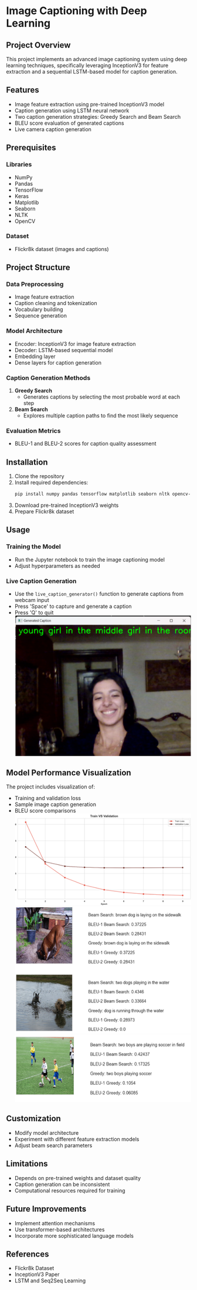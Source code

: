 # Image Captioning with Deep Learning

## Project Overview

This project implements an advanced image captioning system using deep learning techniques, specifically leveraging InceptionV3 for feature extraction and a sequential LSTM-based model for caption generation.

## Features

- Image feature extraction using pre-trained InceptionV3 model
- Caption generation using LSTM neural network
- Two caption generation strategies: Greedy Search and Beam Search
- BLEU score evaluation of generated captions
- Live camera caption generation

## Prerequisites

### Libraries
- NumPy
- Pandas
- TensorFlow
- Keras
- Matplotlib
- Seaborn
- NLTK
- OpenCV

### Dataset
- Flickr8k dataset (images and captions)

## Project Structure

### Data Preprocessing
- Image feature extraction
- Caption cleaning and tokenization
- Vocabulary building
- Sequence generation

### Model Architecture
- Encoder: InceptionV3 for image feature extraction
- Decoder: LSTM-based sequential model
- Embedding layer
- Dense layers for caption generation

### Caption Generation Methods
1. **Greedy Search**
   - Generates captions by selecting the most probable word at each step
2. **Beam Search**
   - Explores multiple caption paths to find the most likely sequence

### Evaluation Metrics
- BLEU-1 and BLEU-2 scores for caption quality assessment

## Installation

1. Clone the repository
2. Install required dependencies:
   ```bash
   pip install numpy pandas tensorflow matplotlib seaborn nltk opencv-python
   ```
3. Download pre-trained InceptionV3 weights
4. Prepare Flickr8k dataset

## Usage

### Training the Model
- Run the Jupyter notebook to train the image captioning model
- Adjust hyperparameters as needed

### Live Caption Generation
- Use the `live_caption_generator()` function to generate captions from webcam input
- Press 'Space' to capture and generate a caption
- Press 'Q' to quit
![![alt text](https://)](image-4.png)

## Model Performance Visualization

The project includes visualization of:
- Training and validation loss
- Sample image caption generation
- BLEU score comparisons
![![alt text](https://)](image-1.png)
![![alt text](https://)](image-2.png)
![![alt text](https://)](image-3.png)

## Customization

- Modify model architecture
- Experiment with different feature extraction models
- Adjust beam search parameters

## Limitations

- Depends on pre-trained weights and dataset quality
- Caption generation can be inconsistent
- Computational resources required for training

## Future Improvements

- Implement attention mechanisms
- Use transformer-based architectures
- Incorporate more sophisticated language models

## References

- Flickr8k Dataset
- InceptionV3 Paper
- LSTM and Seq2Seq Learning
